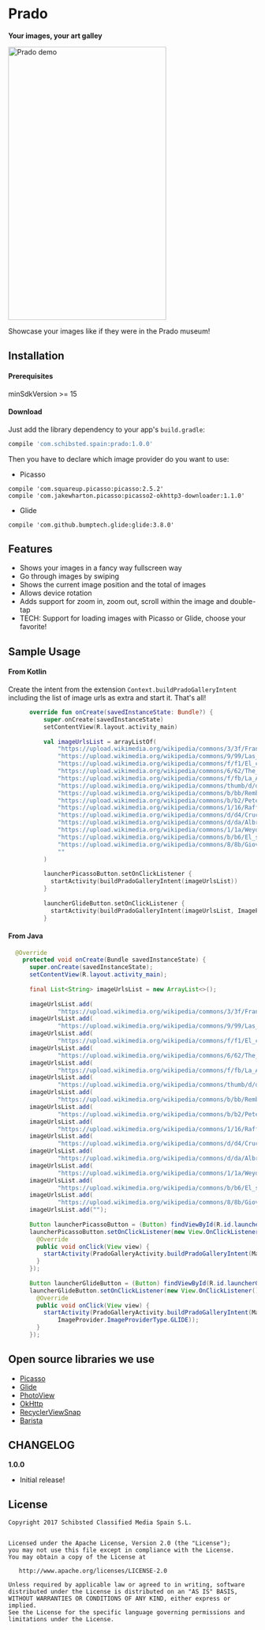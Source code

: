 # Prado
**Your images, your art galley**

<img src="art/prado.gif" alt="Prado demo" width="320" height="553">

Showcase your images like if they were in the Prado museum!

## Installation

#### Prerequisites

minSdkVersion >= 15

#### Download

Just add the library dependency to your app's `build.gradle`:

```gradle
compile 'com.schibsted.spain:prado:1.0.0'
```

Then you have to declare which image provider do you want to use:
- Picasso
```
compile 'com.squareup.picasso:picasso:2.5.2'
compile 'com.jakewharton.picasso:picasso2-okhttp3-downloader:1.1.0'
```

- Glide
```
compile 'com.github.bumptech.glide:glide:3.8.0'
```

## Features
- Shows your images in a fancy way fullscreen way
- Go through images by swiping
- Shows the current image position and the total of images
- Allows device rotation
- Adds support for zoom in, zoom out, scroll within the image and double-tap
- TECH: Support for loading images with Picasso or Glide, choose your favorite!

## Sample Usage
#### From Kotlin
Create the intent from the extension `Context.buildPradoGalleryIntent` including the list of image urls as extra and start it. That's all!

```kotlin
      override fun onCreate(savedInstanceState: Bundle?) {
          super.onCreate(savedInstanceState)
          setContentView(R.layout.activity_main)
      
          val imageUrlsList = arrayListOf(
              "https://upload.wikimedia.org/wikipedia/commons/3/3f/Francisco_de_Goya_y_Lucientes_-_Los_fusilamientos_del_tres_de_mayo_-_1814.jpg",
              "https://upload.wikimedia.org/wikipedia/commons/9/99/Las_Meninas_01.jpg",
              "https://upload.wikimedia.org/wikipedia/commons/f/f1/El_caballero_de_la_mano_en_el_pecho.jpg",
              "https://upload.wikimedia.org/wikipedia/commons/6/62/The_Garden_of_Earthly_Delights_by_Bosch_High_Resolution_2.jpg",
              "https://upload.wikimedia.org/wikipedia/commons/f/fb/La_Anunciaci%C3%B3n_%28Fra_Angelico-Prado%29.jpg",
              "https://upload.wikimedia.org/wikipedia/commons/thumb/d/d2/Carlos_V_en_M%C3%BChlberg%2C_by_Titian%2C_from_Prado_in_Google_Earth.jpg/3000px-Carlos_V_en_M%C3%BChlberg%2C_by_Titian%2C_from_Prado_in_Google_Earth.jpg",
              "https://upload.wikimedia.org/wikipedia/commons/b/bb/Rembrandt_Harmensz._van_Rijn_014.jpg",
              "https://upload.wikimedia.org/wikipedia/commons/b/b2/Peter_Paul_Rubens_-_The_Three_Graces%2C_1635.jpg",
              "https://upload.wikimedia.org/wikipedia/commons/1/16/Raffael_048.jpg",
              "https://upload.wikimedia.org/wikipedia/commons/d/d4/Crucifixi%C3%B3n_Juan_de_Flandes.jpg",
              "https://upload.wikimedia.org/wikipedia/commons/d/da/Albrecht_D%C3%BCrer_103.jpg",
              "https://upload.wikimedia.org/wikipedia/commons/1/1a/Weyden_Deposition.jpg",
              "https://upload.wikimedia.org/wikipedia/commons/b/b6/El_sue%C3%B1o_de_Jacob%2C_por_Jos%C3%A9_de_Ribera.jpg",
              "https://upload.wikimedia.org/wikipedia/commons/8/8b/Giovanni_Battista_Tiepolo_022.jpg",
              ""
          )
      
          launcherPicassoButton.setOnClickListener {
            startActivity(buildPradoGalleryIntent(imageUrlsList))
          }
      
          launcherGlideButton.setOnClickListener {
            startActivity(buildPradoGalleryIntent(imageUrlsList, ImageProvider.ImageProviderType.GLIDE))
          }
```

#### From Java
```java
  @Override
    protected void onCreate(Bundle savedInstanceState) {
      super.onCreate(savedInstanceState);
      setContentView(R.layout.activity_main);
  
      final List<String> imageUrlsList = new ArrayList<>();
  
      imageUrlsList.add(
              "https://upload.wikimedia.org/wikipedia/commons/3/3f/Francisco_de_Goya_y_Lucientes_-_Los_fusilamientos_del_tres_de_mayo_-_1814.jpg");
      imageUrlsList.add(
              "https://upload.wikimedia.org/wikipedia/commons/9/99/Las_Meninas_01.jpg");
      imageUrlsList.add(
              "https://upload.wikimedia.org/wikipedia/commons/f/f1/El_caballero_de_la_mano_en_el_pecho.jpg");
      imageUrlsList.add(
              "https://upload.wikimedia.org/wikipedia/commons/6/62/The_Garden_of_Earthly_Delights_by_Bosch_High_Resolution_2.jpg");
      imageUrlsList.add(
              "https://upload.wikimedia.org/wikipedia/commons/f/fb/La_Anunciaci%C3%B3n_%28Fra_Angelico-Prado%29.jpg");
      imageUrlsList.add(
              "https://upload.wikimedia.org/wikipedia/commons/thumb/d/d2/Carlos_V_en_M%C3%BChlberg%2C_by_Titian%2C_from_Prado_in_Google_Earth.jpg/3000px-Carlos_V_en_M%C3%BChlberg%2C_by_Titian%2C_from_Prado_in_Google_Earth.jpg");
      imageUrlsList.add(
              "https://upload.wikimedia.org/wikipedia/commons/b/bb/Rembrandt_Harmensz._van_Rijn_014.jpg");
      imageUrlsList.add(
              "https://upload.wikimedia.org/wikipedia/commons/b/b2/Peter_Paul_Rubens_-_The_Three_Graces%2C_1635.jpg");
      imageUrlsList.add(
              "https://upload.wikimedia.org/wikipedia/commons/1/16/Raffael_048.jpg");
      imageUrlsList.add(
              "https://upload.wikimedia.org/wikipedia/commons/d/d4/Crucifixi%C3%B3n_Juan_de_Flandes.jpg");
      imageUrlsList.add(
              "https://upload.wikimedia.org/wikipedia/commons/d/da/Albrecht_D%C3%BCrer_103.jpg");
      imageUrlsList.add(
              "https://upload.wikimedia.org/wikipedia/commons/1/1a/Weyden_Deposition.jpg");
      imageUrlsList.add(
              "https://upload.wikimedia.org/wikipedia/commons/b/b6/El_sue%C3%B1o_de_Jacob%2C_por_Jos%C3%A9_de_Ribera.jpg");
      imageUrlsList.add(
              "https://upload.wikimedia.org/wikipedia/commons/8/8b/Giovanni_Battista_Tiepolo_022.jpg");
      imageUrlsList.add("");
  
      Button launcherPicassoButton = (Button) findViewById(R.id.launcherPicassoButton);
      launcherPicassoButton.setOnClickListener(new View.OnClickListener() {
        @Override
        public void onClick(View view) {
          startActivity(PradoGalleryActivity.buildPradoGalleryIntent(MainActivity.this, imageUrlsList));
        }
      });
  
      Button launcherGlideButton = (Button) findViewById(R.id.launcherGlideButton);
      launcherGlideButton.setOnClickListener(new View.OnClickListener() {
        @Override
        public void onClick(View view) {
          startActivity(PradoGalleryActivity.buildPradoGalleryIntent(MainActivity.this, imageUrlsList,
              ImageProvider.ImageProviderType.GLIDE));
        }
      });
```

## Open source libraries we use
- [Picasso](https://github.com/square/picasso)
- [Glide](https://github.com/bumptech/glide)
- [PhotoView](https://github.com/chrisbanes/PhotoView)
- [OkHttp](https://github.com/square/okhttp)
- [RecyclerViewSnap](https://github.com/rubensousa/RecyclerViewSnap)
- [Barista](https://github.com/SchibstedSpain/Barista)

## CHANGELOG
**1.0.0**
- Initial release!

## License

```
Copyright 2017 Schibsted Classified Media Spain S.L.


Licensed under the Apache License, Version 2.0 (the "License");
you may not use this file except in compliance with the License.
You may obtain a copy of the License at

   http://www.apache.org/licenses/LICENSE-2.0

Unless required by applicable law or agreed to in writing, software
distributed under the License is distributed on an "AS IS" BASIS,
WITHOUT WARRANTIES OR CONDITIONS OF ANY KIND, either express or implied.
See the License for the specific language governing permissions and
limitations under the License.
```